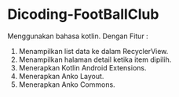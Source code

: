 # Dicoding-FootBallClub
Menggunakan bahasa kotlin. 
Dengan Fitur :
1. Menampilkan list data ke dalam RecyclerView.
2. Menampilkan halaman detail ketika item dipilih.
3. Menerapkan Kotlin Android Extensions.
4. Menerapkan Anko Layout.
5. Menerapkan Anko Commons.
